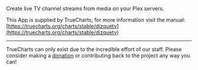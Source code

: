Create live TV channel streams from media on your Plex servers.

This App is supplied by TrueCharts, for more information visit the manual: [https://truecharts.org/charts/stable/dizquetv](https://truecharts.org/charts/stable/dizquetv)

---

TrueCharts can only exist due to the incredible effort of our staff.
Please consider making a [donation](https://truecharts.org/about/sponsor) or contributing back to the project any way you can!
